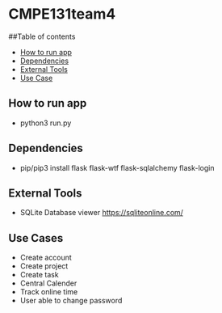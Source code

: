 # CMPE131team4

##Table of contents
* [How to run app](#how-to-run-app)
* [Dependencies](#dependencies)
* [External Tools](#external-tools)
* [Use Case](#use-cases)

## How to run app

* python3 run.py

## Dependencies

* pip/pip3 install flask flask-wtf flask-sqlalchemy flask-login

## External Tools

* SQLite Database viewer https://sqliteonline.com/

## Use Cases
 
- Create account
- Create project
- Create task
- Central Calender
- Track online time
- User able to change password
    